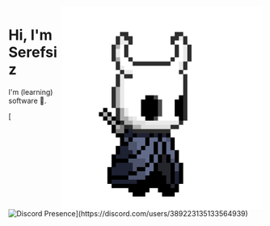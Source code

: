 <img align="right" width="400" height="400" src="https://raw.githubusercontent.com/ZerrowOnDiscord/ZerrowOnDiscord/master/assets/hollor_knight.gif">


# Hi, I'm Serefsiz
I'm (learning) software 🤖.

[![Discord Presence](https://lanyard-profile-readme.vercel.app/api/389223135133564939?theme=light&bg=809ecf&animated=false&hideDiscrim=true&borderRadius=30px&idleMessage=Probably%20doing%20something%20else...)](https://discord.com/users/389223135133564939)
